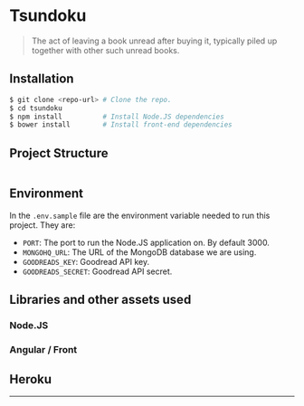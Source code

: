# Tsundoku

> The act of leaving a book unread after buying it, typically piled up together
> with other such unread books.

## Installation

```sh
$ git clone <repo-url> # Clone the repo.
$ cd tsundoku
$ npm install          # Install Node.JS dependencies
$ bower install        # Install front-end dependencies

```

## Project Structure
```
```

## Environment

In the `.env.sample` file are the environment variable needed to run this
project. They are:
* `PORT`: The port to run the Node.JS application on. By default 3000.
* `MONGOHQ_URL`: The URL of the MongoDB database we are using.
* `GOODREADS_KEY`: Goodread API key.
* `GOODREADS_SECRET`: Goodread API secret.

## Libraries and other assets used

### Node.JS

### Angular / Front


## Heroku


----
[hero-image]:       https://unsplash.com/photos/xiTFENI0dMY/
[hero-image2]:      https://unsplash.com/photos/cZhUxIQjILg/

[homepage-layout]:  https://dribbble.com/shots/1801829-Creative-South-15-Site-Teaser
[homepage-layout2]: https://dribbble.com/shots/1803458-Sideline-Landing
[homepage-layout3]: http://justbean.co.uk

[fonts]:            http://femmebot.github.io/google-type/

[date-picker]:      http://tristen.ca/datepickr/demo/
